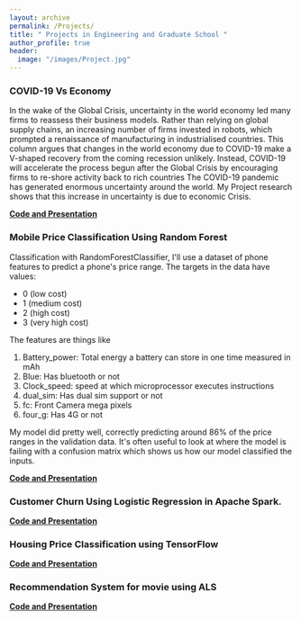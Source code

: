 ```yaml
---
layout: archive
permalink: /Projects/
title: " Projects in Engineering and Graduate School "
author_profile: true
header:
  image: "/images/Project.jpg"
---
```


### COVID-19 Vs Economy
In the wake of the Global Crisis, uncertainty in the world economy led many firms to reassess their business models. Rather than relying on global supply chains, an increasing number of firms invested in robots, which prompted a renaissance of manufacturing in industrialised countries. This column argues that changes in the world economy due to COVID-19 make a V-shaped recovery from the coming recession unlikely. Instead, COVID-19 will accelerate the process begun after the Global Crisis by encouraging firms to re-shore activity back to rich countries
The COVID-19 pandemic has generated enormous uncertainty around the world. My Project research shows that this increase in uncertainty is due to economic Crisis.

[**Code and Presentation**](https://github.com/Abhishek6055/Corona-Virus-Vs-Economy)


### Mobile Price Classification Using Random Forest
Classification with RandomForestClassifier, I'll use a dataset of phone features to predict a phone's price range. The targets in the data have values:
* 0 (low cost)
* 1 (medium cost)
* 2 (high cost)
* 3 (very high cost)

The features are things like

1. Battery_power: Total energy a battery can store in one time measured in mAh
2. Blue: Has bluetooth or not
3. Clock_speed: speed at which microprocessor executes instructions
4. dual_sim: Has dual sim support or not
5. fc: Front Camera mega pixels
6. four_g: Has 4G or not

My model did pretty well, correctly predicting around 86% of the price ranges in the validation data. It's often useful to look at where the model is failing with a confusion matrix which shows us how our model classified the inputs.

[**Code and Presentation**](https://github.com/Abhishek6055/Classification.git)


### Customer Churn Using Logistic Regression in Apache Spark.

[**Code and Presentation**](https://github.com/Abhishek6055/CustomerChurn.git)

### Housing Price Classification using TensorFlow

[**Code and Presentation**](https://github.com/Abhishek6055/HousingPrice-.git)

### Recommendation System for movie using ALS

[**Code and Presentation**](https://github.com/Abhishek6055/RecommendationSystem-.git)
